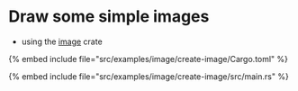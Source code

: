 # Draw some simple images


* using the [image](https://crates.io/crates/image) crate

{% embed include file="src/examples/image/create-image/Cargo.toml" %}

{% embed include file="src/examples/image/create-image/src/main.rs" %}


